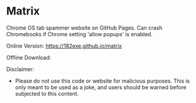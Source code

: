 # Matrix
Chrome OS tab spammer website on GitHub Pages. Can crash Chromebooks if Chrome setting 'allow popups' is enabled.

Online Version:
https://182exe.github.io/matrix

Offline Download:


Disclaimer:
- Please do not use this code or website for malicious purposes. This is only meant to be used as a joke, and users should be warned before subjected to this content.
